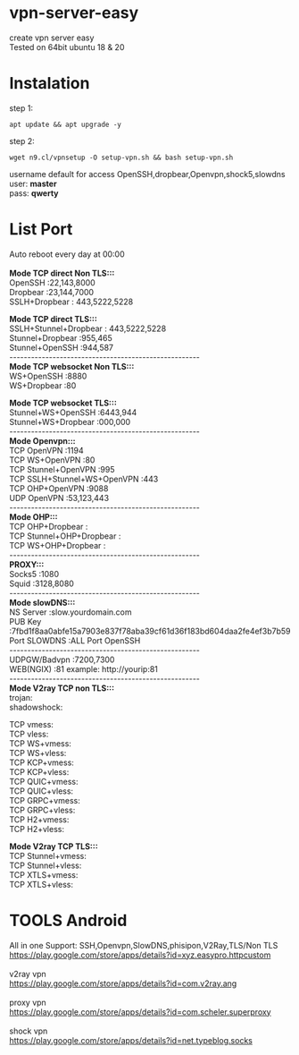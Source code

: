 # vpn-server-easy
create vpn server easy<br>
Tested on 64bit ubuntu 18 & 20<br>

# Instalation
step 1:
```console
apt update && apt upgrade -y
```
step 2:
```console
wget n9.cl/vpnsetup -O setup-vpn.sh && bash setup-vpn.sh
```
username default for access OpenSSH,dropbear,Openvpn,shock5,slowdns<br>
user: <b>master</b><br>
pass: <b>qwerty</b><br>

# List Port
Auto reboot every day at 00:00<br><br>
<b>Mode TCP direct Non TLS:::</b><br>
OpenSSH :22,143,8000<br>
Dropbear :23,144,7000<br>
SSLH+Dropbear : 443,5222,5228

<b>Mode TCP direct TLS:::</b><br>
SSLH+Stunnel+Dropbear : 443,5222,5228<br>
Stunnel+Dropbear :955,465<br>
Stunnel+OpenSSH :944,587<br>
-----------------------------------------------------<br>
<b>Mode TCP websocket Non TLS:::</b><br>
WS+OpenSSH :8880<br>
WS+Dropbear :80<br>

<b>Mode TCP websocket TLS:::</b><br>
Stunnel+WS+OpenSSH :6443,944<br>
Stunnel+WS+Dropbear :000,000<br>
-----------------------------------------------------<br>
<b>Mode Openvpn:::</b><br>
TCP OpenVPN :1194<br>
TCP WS+OpenVPN :80<br>
TCP Stunnel+OpenVPN :995<br>
TCP SSLH+Stunnel+WS+OpenVPN :443<br>
TCP OHP+OpenVPN :9088<br>
UDP OpenVPN :53,123,443<br>
-----------------------------------------------------<br>
<b>Mode OHP:::</b><br>
TCP OHP+Dropbear : <br>
TCP Stunnel+OHP+Dropbear : <br>
TCP WS+OHP+Dropbear : <br>
-----------------------------------------------------<br>
<b>PROXY:::</b><br>
Socks5 :1080<br>
Squid :3128,8080<br>
-----------------------------------------------------<br>
<b>Mode slowDNS:::</b><br>
NS Server :slow.yourdomain.com<br>
PUB Key :7fbd1f8aa0abfe15a7903e837f78aba39cf61d36f183bd604daa2fe4ef3b7b59<br>
Port SLOWDNS :ALL Port OpenSSH<br>
-----------------------------------------------------<br>
UDPGW/Badvpn :7200,7300<br>
WEB(NGIX) :81 example: http://yourip:81<br>
-----------------------------------------------------<br>
<b>Mode V2ray TCP non TLS:::</b><br>
trojan:<br>
shadowshock:<br>

TCP vmess: <br>
TCP vless: <br>
TCP WS+vmess: <br>
TCP WS+vless: <br>
TCP KCP+vmess: <br>
TCP KCP+vless: <br>
TCP QUIC+vmess: <br>
TCP QUIC+vless: <br>
TCP GRPC+vmess: <br>
TCP GRPC+vless: <br>
TCP H2+vmess: <br>
TCP H2+vless: <br>

<b>Mode V2ray TCP TLS:::</b><br>
TCP Stunnel+vmess: <br>
TCP Stunnel+vless: <br>
TCP XTLS+vmess: <br>
TCP XTLS+vless: <br>

# TOOLS Android
All in one Support: SSH,Openvpn,SlowDNS,phisipon,V2Ray,TLS/Non TLS<br>
https://play.google.com/store/apps/details?id=xyz.easypro.httpcustom
<br><br>v2ray vpn<br>
https://play.google.com/store/apps/details?id=com.v2ray.ang
<br><br>proxy vpn<br>
https://play.google.com/store/apps/details?id=com.scheler.superproxy<br>
<br>shock vpn<br>
https://play.google.com/store/apps/details?id=net.typeblog.socks
